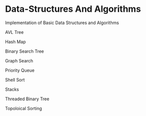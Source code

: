 # Data-Structures And Algorithms 
Implementation of Basic Data Structures and Algorithms

AVL Tree

Hash Map

Binary Search Tree

Graph Search

Priority Queue

Shell Sort

Stacks

Threaded Binary Tree

Topoloical Sorting 



